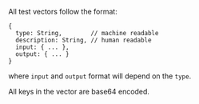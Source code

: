 All test vectors follow the format:

```
{
  type: String,        // machine readable
  description: String, // human readable
  input: { ... },
  output: { ... }
}
```

where `input` and `output` format will depend on the `type`.

All keys in the vector are base64 encoded.

